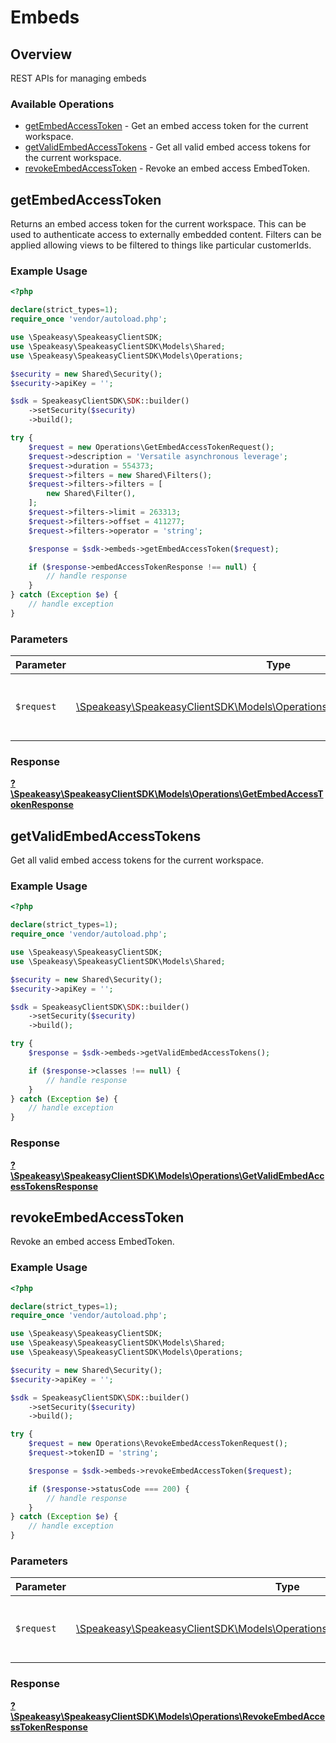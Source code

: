 # Embeds


## Overview

REST APIs for managing embeds

### Available Operations

* [getEmbedAccessToken](#getembedaccesstoken) - Get an embed access token for the current workspace.
* [getValidEmbedAccessTokens](#getvalidembedaccesstokens) - Get all valid embed access tokens for the current workspace.
* [revokeEmbedAccessToken](#revokeembedaccesstoken) - Revoke an embed access EmbedToken.

## getEmbedAccessToken

Returns an embed access token for the current workspace. This can be used to authenticate access to externally embedded content.
Filters can be applied allowing views to be filtered to things like particular customerIds.

### Example Usage

```php
<?php

declare(strict_types=1);
require_once 'vendor/autoload.php';

use \Speakeasy\SpeakeasyClientSDK;
use \Speakeasy\SpeakeasyClientSDK\Models\Shared;
use \Speakeasy\SpeakeasyClientSDK\Models\Operations;

$security = new Shared\Security();
$security->apiKey = '';

$sdk = SpeakeasyClientSDK\SDK::builder()
    ->setSecurity($security)
    ->build();

try {
    $request = new Operations\GetEmbedAccessTokenRequest();
    $request->description = 'Versatile asynchronous leverage';
    $request->duration = 554373;
    $request->filters = new Shared\Filters();
    $request->filters->filters = [
        new Shared\Filter(),
    ];
    $request->filters->limit = 263313;
    $request->filters->offset = 411277;
    $request->filters->operator = 'string';

    $response = $sdk->embeds->getEmbedAccessToken($request);

    if ($response->embedAccessTokenResponse !== null) {
        // handle response
    }
} catch (Exception $e) {
    // handle exception
}
```

### Parameters

| Parameter                                                                                                                           | Type                                                                                                                                | Required                                                                                                                            | Description                                                                                                                         |
| ----------------------------------------------------------------------------------------------------------------------------------- | ----------------------------------------------------------------------------------------------------------------------------------- | ----------------------------------------------------------------------------------------------------------------------------------- | ----------------------------------------------------------------------------------------------------------------------------------- |
| `$request`                                                                                                                          | [\Speakeasy\SpeakeasyClientSDK\Models\Operations\GetEmbedAccessTokenRequest](../../models/operations/GetEmbedAccessTokenRequest.md) | :heavy_check_mark:                                                                                                                  | The request object to use for the request.                                                                                          |


### Response

**[?\Speakeasy\SpeakeasyClientSDK\Models\Operations\GetEmbedAccessTokenResponse](../../models/operations/GetEmbedAccessTokenResponse.md)**


## getValidEmbedAccessTokens

Get all valid embed access tokens for the current workspace.

### Example Usage

```php
<?php

declare(strict_types=1);
require_once 'vendor/autoload.php';

use \Speakeasy\SpeakeasyClientSDK;
use \Speakeasy\SpeakeasyClientSDK\Models\Shared;

$security = new Shared\Security();
$security->apiKey = '';

$sdk = SpeakeasyClientSDK\SDK::builder()
    ->setSecurity($security)
    ->build();

try {
    $response = $sdk->embeds->getValidEmbedAccessTokens();

    if ($response->classes !== null) {
        // handle response
    }
} catch (Exception $e) {
    // handle exception
}
```


### Response

**[?\Speakeasy\SpeakeasyClientSDK\Models\Operations\GetValidEmbedAccessTokensResponse](../../models/operations/GetValidEmbedAccessTokensResponse.md)**


## revokeEmbedAccessToken

Revoke an embed access EmbedToken.

### Example Usage

```php
<?php

declare(strict_types=1);
require_once 'vendor/autoload.php';

use \Speakeasy\SpeakeasyClientSDK;
use \Speakeasy\SpeakeasyClientSDK\Models\Shared;
use \Speakeasy\SpeakeasyClientSDK\Models\Operations;

$security = new Shared\Security();
$security->apiKey = '';

$sdk = SpeakeasyClientSDK\SDK::builder()
    ->setSecurity($security)
    ->build();

try {
    $request = new Operations\RevokeEmbedAccessTokenRequest();
    $request->tokenID = 'string';

    $response = $sdk->embeds->revokeEmbedAccessToken($request);

    if ($response->statusCode === 200) {
        // handle response
    }
} catch (Exception $e) {
    // handle exception
}
```

### Parameters

| Parameter                                                                                                                                 | Type                                                                                                                                      | Required                                                                                                                                  | Description                                                                                                                               |
| ----------------------------------------------------------------------------------------------------------------------------------------- | ----------------------------------------------------------------------------------------------------------------------------------------- | ----------------------------------------------------------------------------------------------------------------------------------------- | ----------------------------------------------------------------------------------------------------------------------------------------- |
| `$request`                                                                                                                                | [\Speakeasy\SpeakeasyClientSDK\Models\Operations\RevokeEmbedAccessTokenRequest](../../models/operations/RevokeEmbedAccessTokenRequest.md) | :heavy_check_mark:                                                                                                                        | The request object to use for the request.                                                                                                |


### Response

**[?\Speakeasy\SpeakeasyClientSDK\Models\Operations\RevokeEmbedAccessTokenResponse](../../models/operations/RevokeEmbedAccessTokenResponse.md)**

